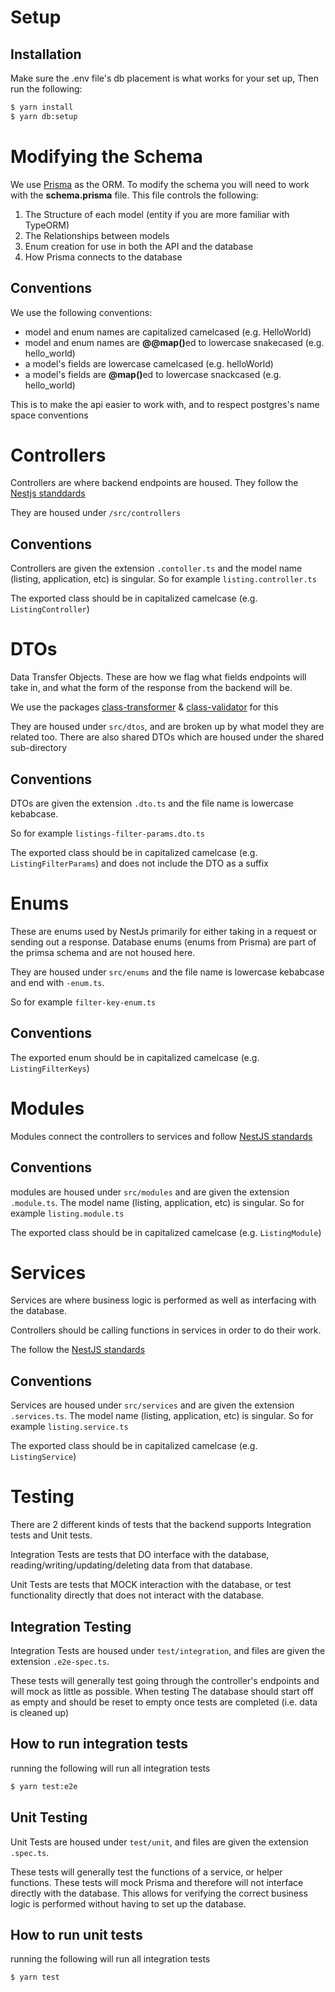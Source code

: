 # Setup
## Installation
Make sure the .env file's db placement is what works for your set up, Then run the following:

```bash
$ yarn install
$ yarn db:setup
```


# Modifying the Schema

We use [Prisma](https://www.prisma.io/) as the ORM. To modify the schema you will need to work with the <b>schema.prisma</b> file. This file controls the following:
<ol>
  <li> The Structure of each model (entity if you are more familiar with TypeORM) </li>
  <li> The Relationships between models </li>
  <li> Enum creation for use in both the API and the database </li>
  <li> How Prisma connects to the database </li>
</ol>

## Conventions
We use the following conventions:
<ul>
  <li> model and enum names are capitalized camelcased (e.g. HelloWorld) </li>
  <li> model and enum names are <b>@@map()</b>ed to lowercase snakecased (e.g. hello_world) </li>
  <li> a model's fields are lowercase camelcased (e.g. helloWorld) </li>
  <li> a model's fields are <b>@map()</b>ed to lowercase snackcased (e.g. hello_world) </li>
</ul>
This is to make the api easier to work with, and to respect postgres's name space conventions
<p></p>

# Controllers
Controllers are where backend endpoints are housed. They follow the [Nestjs standdards](https://docs.nestjs.com/controllers)

They are housed under `/src/controllers` 

## Conventions
Controllers are given the extension `.contoller.ts` and the model name (listing, application, etc) is singular. So for example `listing.controller.ts`

The exported class should be in capitalized camelcase (e.g. `ListingController`)

# DTOs
Data Transfer Objects. These are how we flag what fields endpoints will take in, and what the form of the response from the backend will be. 

We use the packages [class-transformer](https://www.npmjs.com/package/class-transformer) & [class-validator](https://www.npmjs.com/package/class-validator) for this

They are housed under `src/dtos`, and are broken up by what model they are related too. There are also shared DTOs which are housed under the shared sub-directory

## Conventions
DTOs are given the extension `.dto.ts` and the file name is lowercase kebabcase. 

So for example `listings-filter-params.dto.ts`

The exported class should be in capitalized camelcase (e.g. `ListingFilterParams`) and does not include the DTO as a suffix

# Enums
These are enums used by NestJs primarily for either taking in a request or sending out a response. Database enums (enums from Prisma) are part of the primsa schema and are not housed here.

They are housed under `src/enums` and the file name is lowercase kebabcase and end with `-enum.ts`. 

So for example `filter-key-enum.ts`

## Conventions
The exported enum should be in capitalized camelcase (e.g. `ListingFilterKeys`)

# Modules
Modules connect the controllers to services and follow [NestJS standards](https://docs.nestjs.com/modules)

## Conventions
modules are housed under `src/modules` and are given the extension `.module.ts`. The model name (listing, application, etc) is singular. So for example `listing.module.ts`

The exported class should be in capitalized camelcase (e.g. `ListingModule`)

# Services
Services are where business logic is performed as well as interfacing with the database. 

Controllers should be calling functions in services in order to do their work.

The follow the [NestJS standards](https://docs.nestjs.com/providers)

## Conventions
Services are housed under `src/services` and are given the extension `.services.ts`. The model name (listing, application, etc) is singular. So for example `listing.service.ts`

The exported class should be in capitalized camelcase (e.g. `ListingService`)


# Testing
There are 2 different kinds of tests that the backend supports Integration tests and Unit tests.

Integration Tests are tests that DO interface with the database, reading/writing/updating/deleting data from that database. 

Unit Tests are tests that MOCK interaction with the database, or test functionality directly that does not interact with the database.


## Integration Testing
Integration Tests are housed under `test/integration`, and files are given the extension `.e2e-spec.ts`.

These tests will generally test going through the controller's endpoints and will mock as little as possible. When testing The database should start off as empty and should be reset to empty once tests are completed (i.e. data is cleaned up)

## How to run integration tests
running the following will run all integration tests
```bash
$ yarn test:e2e
```

## Unit Testing
Unit Tests are housed under `test/unit`, and files are given the extension `.spec.ts`.

These tests will generally test the functions of a service, or helper functions.
These tests will mock Prisma and therefore will not interface directly with the database. This allows for verifying the correct business logic is performed without having to set up the database.

## How to run unit tests
running the following will run all integration tests
```bash
$ yarn test
```
